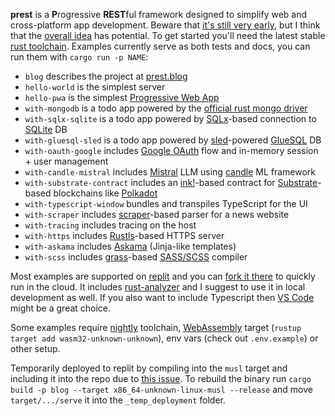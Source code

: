 **prest** is a **P**rogressive **REST**ful framework designed to simplify web and cross-platform app development. Beware that [it's still very early](https://prest.blog/roadmap), but I think that the [overall idea](https://prest.blog/motivation) has potential. To get started you'll need the latest stable [rust toolchain](https://rustup.rs/). Examples currently serve as both tests and docs, you can run them with `cargo run -p NAME`:

- `blog` describes the project at [prest.blog](https://prest.blog)
- `hello-world` is the simplest server
- `hello-pwa` is the simplest [Progressive Web App](https://web.dev/what-are-pwas/)
- `with-mongodb` is a todo app powered by the [official rust mongo driver](https://github.com/mongodb/mongo-rust-driver) 
- `with-sqlx-sqlite` is a todo app powered by [SQLx](https://github.com/launchbadge/sqlx)-based connection to [SQLite](https://www.sqlite.org/index.html) DB
- `with-gluesql-sled` is a todo app powered by [sled](http://sled.rs/)-powered [GlueSQL](https://gluesql.org/docs/) DB
- `with-oauth-google` includes [Google OAuth](https://developers.google.com/identity/protocols/oauth2) flow and in-memory session + user management
- `with-candle-mistral` includes [Mistral](https://mistral.ai/news/announcing-mistral-7b/) LLM using [candle](https://github.com/huggingface/candle) ML framework
- `with-substrate-contract` includes an [ink!](https://use.ink/)-based contract for [Substrate](https://substrate.io/)-based blockchains like [Polkadot](https://www.polkadot.network/)
- `with-typescript-window` bundles and transpiles TypeScript for the UI
- `with-scraper` includes [scraper](https://github.com/causal-agent/scraper-based)-based parser for a news website
- `with-tracing` includes tracing on the host
- `with-https` includes [Rustls](https://github.com/rustls/rustls)-based HTTPS server
- `with-askama` includes [Askama](https://github.com/djc/askama) (Jinja-like templates)
- `with-scss` includes [grass](https://github.com/connorskees/grass)-based [SASS/SCSS](https://sass-lang.com/) compiler

Most examples are supported on [replit](https://replit.com/) and you can [fork it there](https://replit.com/@eDezhic/prest) to quickly run in the cloud. It includes [rust-analyzer](https://rust-analyzer.github.io/) and I suggest to use it in local development as well. If you also want to include Typescript then [VS Code](https://code.visualstudio.com/) might be a great choice.

Some examples require [nightly](https://rust-lang.github.io/rustup/concepts/channels.html#working-with-nightly-rust) toolchain, [WebAssembly](https://webassembly.org/) target (`rustup target add wasm32-unknown-unknown`), env vars (check out `.env.example`) or other setup.

Temporarily deployed to replit by compiling into the `musl` target and including it into the repo due to [this issue](https://ask.replit.com/t/deployment-time-outs/73694). To rebuild the binary run `cargo build -p blog --target x86_64-unknown-linux-musl --release` and move `target/.../serve` it into the `_temp_deployment` folder.